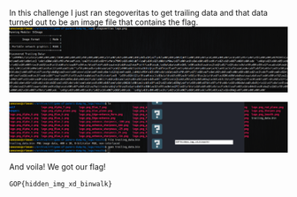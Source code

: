 In this challenge I just ran stegoveritas to get trailing data and that data turned out to be an image file that contains the flag.
![](solution00.png)

![](solution01.png)

And voila! We got our flag!
```
GOP{hidden_img_xd_binwalk}
```
